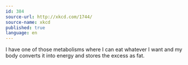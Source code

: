 ```yaml
---
id: 384
source-url: http://xkcd.com/1744/
source-name: xkcd
published: true
language: en
---
```

I have one of those metabolisms where I can eat whatever I want and my body converts it into energy and stores the excess as fat.
